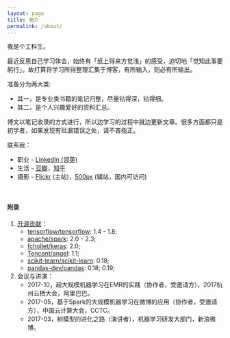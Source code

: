 ```yaml
---
layout: page
title: 简介
permalink: /about/
---
```


我是个工科生。

最近反思自己学习体会，始终有「纸上得来方觉浅」的感受，迫切地「觉知此事要躬行」。故打算将学习所得整理汇集于博客，有所输入，则必有所输出。

准备分为两大类:

+ 其一，是专业类书籍的笔记归整，尽量钻得深，钻得细。
+ 其二，是个人兴趣爱好的资料汇总。

博文以笔记收录的方式进行，所以边学习的过程中就边更新文章。很多方面都只是初学者，如果发现有纰漏错误之处，请不吝指正。

联系我：

+ 职业 - [LinkedIn (领英)](https://www.linkedin.com/in/facaiy)
+ 生活 - [豆瓣](https://www.douban.com/people/facaiy/)，[知乎](https://www.zhihu.com/people/banyuan/)
+ 摄影 - [Flickr](https://www.flickr.com/photos/facaiy/) (主站)，[500px](https://500px.me/facai) (辅站，国内可访问)


<br/>

#### 附录

1. [开源贡献](https://www.openhub.net/accounts/facaiy)：
   + [tensorflow/tensorflow](https://github.com/tensorflow/tensorflow): 1.4 - 1.8;
   + [apache/spark](https://github.com/apache/spark): 2.0 - 2.3;
   + [fchollet/keras](https://github.com/fchollet/keras): 2.0;
   + [Tencent/angel](https://github.com/Tencent/angel): 1.1;
   + [scikit-learn/scikit-learn](https://github.com/scikit-learn/scikit-learn): 0.18;
   + [pandas-dev/pandas](https://github.com/pandas-dev/pandas): 0.18; 0.19;
2. 会议与讲演：
   + 2017-10，超大规模机器学习在EMR的实践（协作者，受邀请方），2017杭州云栖大会，阿里巴巴。
   + 2017-05，基于Spark的大规模机器学习在微博的应用（协作者，受邀请方），中国云计算大会，CCTC。
   + 2017-03，树模型的进化之路（演讲者），机器学习研发大部门，新浪微博。
